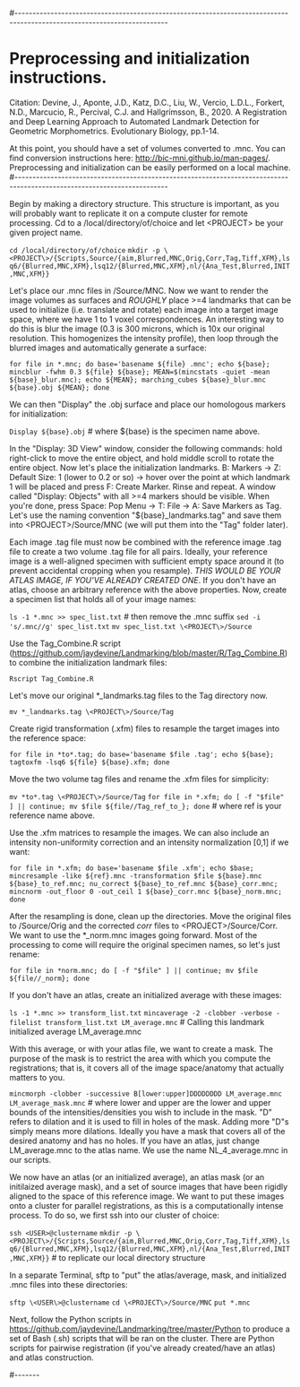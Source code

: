 #------------------------------------------------------------------------------------------------------------------------
# Preprocessing and initialization instructions.

Citation: Devine, J., Aponte, J.D., Katz, D.C., Liu, W., Vercio, L.D.L., Forkert, N.D., Marcucio, R., Percival, C.J. and Hallgrímsson, B., 2020. A Registration and Deep Learning Approach to Automated Landmark Detection for Geometric Morphometrics. Evolutionary Biology, pp.1-14.

At this point, you should have a set of volumes converted to .mnc. You can find conversion instructions here: http://bic-mni.github.io/man-pages/.
Preprocessing and initialization can be easily performed on a local machine.
#------------------------------------------------------------------------------------------------------------------------

Begin by making a directory structure. This structure is important, as you will probably want to replicate it on a 
compute cluster for remote processing. Cd to a /local/directory/of/choice and let \<PROJECT\> be your given project name. 

`cd /local/directory/of/choice`
`mkdir -p \<PROJECT\>/{Scripts,Source/{aim,Blurred,MNC,Orig,Corr,Tag,Tiff,XFM},lsq6/{Blurred,MNC,XFM},lsq12/{Blurred,MNC,XFM},nl/{Ana_Test,Blurred,INIT,MNC,XFM}}`

Let's place our .mnc files in <PROJECT>/Source/MNC. Now we want to render the image volumes as surfaces and *ROUGHLY* place >=4 landmarks that can be used to initialize (i.e. translate and rotate) each image into a target image space, where we have 1 to 1 voxel correspondences. An interesting way to do this is blur the image (0.3 is 300 microns, which is 10x our original resolution. This homogenizes the intensity profile), then loop through the blurred images and automatically generate a surface:

`for file in *.mnc; do base='basename ${file} .mnc'; echo ${base}; mincblur -fwhm 0.3 ${file} ${base}; MEAN=$(mincstats -quiet -mean ${base}_blur.mnc); echo ${MEAN}; marching_cubes ${base}_blur.mnc ${base}.obj ${MEAN}; done`

We can then "Display" the .obj surface and place our homologous markers for initialization:

`Display ${base}.obj` # where ${base} is the specimen name above.

In the "Display: 3D View" window, consider the following commands: hold right-click to move the entire object, and hold middle scroll to rotate the entire object. Now let's place the initialization landmarks. B: Markers -> Z: Default Size: 1 (lower to 0.2 or so) -> hover over the point at which landmark 1 will be placed and press F: Create Marker. Rinse and repeat. A window called "Display: Objects" with all >=4 markers should be visible. When you're done, press Space: Pop Menu -> T: File -> A: Save Markers as Tag. Let's use the naming convention "${base}_landmarks.tag" and save them into \<PROJECT\>/Source/MNC (we will put them into the "Tag" folder later).

Each image .tag file must now be combined with the reference image .tag file to create a two volume .tag file for all pairs. Ideally, your reference image is a well-aligned specimen with sufficient empty space around it (to prevent accidental cropping when you resample). *THIS WOULD BE YOUR ATLAS IMAGE, IF YOU'VE ALREADY CREATED ONE*. If you don't have an atlas, choose an arbitrary reference with the above properties. Now, create a specimen list that holds all of your image names:

`ls -1 *.mnc >> spec_list.txt` # then remove the .mnc suffix
`sed -i 's/.mnc//g' spec_list.txt`
`mv spec_list.txt \<PROJECT\>/Source`

Use the Tag_Combine.R script (https://github.com/jaydevine/Landmarking/blob/master/R/Tag_Combine.R) to combine the initialization landmark files:

`Rscript Tag_Combine.R`

Let's move our original *_landmarks.tag files to the Tag directory now. 

`mv *_landmarks.tag \<PROJECT\>/Source/Tag`

Create rigid transformation (.xfm) files to resample the target images into the reference space: 

`for file in *to*.tag; do base='basename $file .tag'; echo ${base}; tagtoxfm -lsq6 ${file} ${base}.xfm; done`

Move the two volume tag files and rename the .xfm files for simplicity:

`mv *to*.tag \<PROJECT\>/Source/Tag`
`for file in *.xfm; do [ -f "$file" ] || continue; mv $file ${file//Tag_ref_to_}; done` # where ref is your reference name above. 

Use the .xfm matrices to resample the images. We can also include an intensity non-uniformity correction and an intensity normalization [0,1] if we want:

`for file in *.xfm; do base='basename $file .xfm'; echo $base; mincresample -like ${ref}.mnc -transformation $file ${base}.mnc ${base}_to_ref.mnc; nu_correct ${base}_to_ref.mnc ${base}_corr.mnc; mincnorm -out_floor 0 -out_ceil 1 ${base}_corr.mnc ${base}_norm.mnc; done`

After the resampling is done, clean up the directories. Move the original files to <PROJECT>/Source/Orig and the corrected *corr* files to \<PROJECT\>/Source/Corr. We want to use the *_norm.mnc images going forward. Most of the processing to come will require the original specimen names, so let's just rename:

`for file in *norm.mnc; do [ -f "$file" ] || continue; mv $file ${file//_norm}; done`

If you don't have an atlas, create an initialized average with these images:

`ls -1 *.mnc >> transform_list.txt`
`mincaverage -2 -clobber -verbose -filelist transform_list.txt LM_average.mnc` # Calling this landmark initialized average LM_average.mnc 

With this average, or with your atlas file, we want to create a mask. The purpose of the mask is to restrict the area with which you compute the registrations; that is, it covers all of the image space/anatomy that actually matters to you. 

`mincmorph -clobber -successive B[lower:upper]DDDDDDDD LM_average.mnc LM_average_mask.mnc` # where lower and upper are the lower and upper bounds of the intensities/densities you wish to include in the mask. "D" refers to dilation and it is used to fill in holes of the mask. Adding more "D"s simply means more dilations. Ideally you have a mask that covers all of the desired anatomy and has no holes. If you have an atlas, just change LM_average.mnc to the atlas name. We use the name NL_4_average.mnc in our scripts. 

We now have an atlas (or an initialized average), an atlas mask (or an initilaized average mask), and a set of source images that have been rigidly aligned to the space of this reference image. We want to put these images onto a cluster for parallel registrations, as this is a computationally intense process. To do so, we first ssh into our cluster of choice:

`ssh <USER>@clustername`
`mkdir -p \<PROJECT\>/{Scripts,Source/{aim,Blurred,MNC,Orig,Corr,Tag,Tiff,XFM},lsq6/{Blurred,MNC,XFM},lsq12/{Blurred,MNC,XFM},nl/{Ana_Test,Blurred,INIT,MNC,XFM}}` # to replicate our local directory structure

In a separate Terminal, sftp to "put" the atlas/average, mask, and initialized .mnc files into these directories:

`sftp \<USER\>@clustername`
`cd \<PROJECT\>/Source/MNC`
`put *.mnc`

Next, follow the Python scripts in https://github.com/jaydevine/Landmarking/tree/master/Python to produce a set of Bash (.sh) scripts that will be ran on the cluster. There are Python scripts for pairwise registration (if you've already created/have an atlas) and atlas construction. 

#-------
